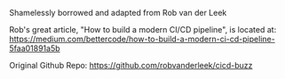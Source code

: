 Shamelessly borrowed and adapted from Rob van der Leek

Rob's great article, "How to build a modern CI/CD pipeline", is located at:
https://medium.com/bettercode/how-to-build-a-modern-ci-cd-pipeline-5faa01891a5b

Original Github Repo: https://github.com/robvanderleek/cicd-buzz
